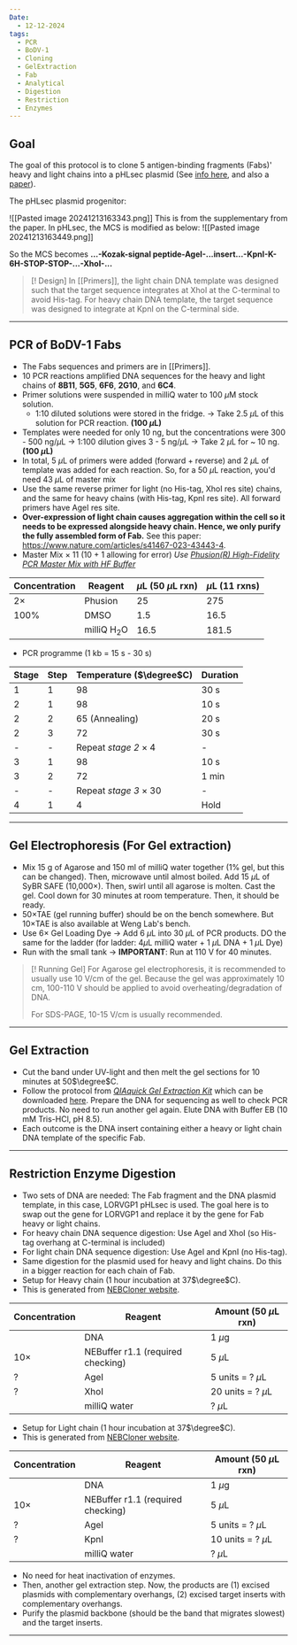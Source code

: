 ```yaml
---
Date:
  - 12-12-2024
tags:
  - PCR
  - BoDV-1
  - Cloning
  - GelExtraction
  - Fab
  - Analytical
  - Digestion
  - Restriction
  - Enzymes
---
```

## Goal

The goal of this protocol is to clone 5 antigen-binding fragments (Fabs)' heavy and light chains into a pHLsec plasmid (See [info here](https://www.addgene.org/99845/), and also a [paper](https://pubmed.ncbi.nlm.nih.gov/17001101/)). 

The pHLsec plasmid progenitor:

![[Pasted image 20241213163343.png]]
This is from the supplementary from the paper. In pHLsec, the MCS is modified as below:
![[Pasted image 20241213163449.png]]

So the MCS becomes **...-Kozak-signal peptide-AgeI-...insert...-KpnI-K-6H-STOP-STOP-...-XhoI-...**

>[! Design]
> In [[Primers]], the light chain DNA template was designed such that the target sequence integrates at XhoI at the C-terminal to avoid His-tag. For heavy chain DNA template, the target sequence was designed to integrate at KpnI on the C-terminal side.


---
## PCR of BoDV-1 Fabs 
- The Fabs sequences and primers are in [[Primers]].
- 10 PCR reactions amplified DNA sequences for the heavy and light chains of **8B11**, **5G5**, **6F6**, **2G10**, and **6C4**.
- Primer solutions were suspended in milliQ water to 100 $\mu$M stock solution.
	- 1:10 diluted solutions were stored in the fridge. -> Take 2.5 $\mu$L of this solution for PCR reaction. **(100 $\mu$L)**
- Templates were needed for only 10 ng, but the concentrations were 300 - 500 ng/$\mu$L -> 1:100 dilution gives 3 - 5 ng/$\mu$L -> Take 2 $\mu$L for ~ 10 ng. **(100 $\mu$L)**
- In total, 5 $\mu$L of primers were added (forward + reverse) and 2 $\mu$L of template was added for each reaction. So, for a 50 $\mu$L reaction, you'd need 43 $\mu$L of master mix
- Use the same reverse primer for light (no His-tag, XhoI res site) chains, and the same for heavy chains (with His-tag, KpnI res site). All forward primers have AgeI res site.
- **Over-expression of light chain causes aggregation within the cell so it needs to be expressed alongside heavy chain. Hence, we only purify the fully assembled form of Fab.** See this paper: https://www.nature.com/articles/s41467-023-43443-4.
- Master Mix $\times$ 11 (10 + 1 allowing for error) *Use [Phusion(R) High-Fidelity PCR Master Mix with HF Buffer](https://www.neb.com/en-gb/protocols/2012/09/06/protocol-phusion-high-fidelity-pcr-master-mix-with-hf-buffer-m0531)*

| Concentration | Reagent       | $\mu$L (50 $\mu$L rxn) | $\mu$L (11 rxns) |
| ------------- | ------------- | ---------------------- | ---------------- |
| 2$\times$     | Phusion       | 25                     | 275              |
| 100%          | DMSO          | 1.5                    | 16.5             |
|               | milliQ H$_2$O | 16.5                   | 181.5            |

- PCR programme (1 kb = 15 s - 30 s)

| Stage | Step | Temperature ($\degree$C)     | Duration |
| ----- | ---- | ---------------------------- | -------- |
| 1     | 1    | 98                           | 30 s     |
| 2     | 1    | 98                           | 10 s     |
| 2     | 2    | 65 (Annealing)               | 20 s     |
| 2     | 3    | 72                           | 30 s     |
| -     | -    | Repeat *stage 2* $\times$ 4  | -        |
| 3     | 1    | 98                           | 10 s     |
| 3     | 2    | 72                           | 1 min    |
| -     | -    | Repeat *stage 3* $\times$ 30 | -        |
| 4     | 1    | 4                            | Hold     |

-------
## Gel Electrophoresis (For Gel extraction)

- Mix 15 g of Agarose and 150 ml of milliQ water together (1% gel, but this can be changed). Then, microwave until almost boiled. Add 15 $\mu$L of SyBR SAFE (10,000$\times$). Then, swirl until all agarose is molten. Cast the gel. Cool down for 30 minutes at room temperature. Then, it should be ready.
- 50$\times$TAE (gel running buffer) should be on the bench somewhere. But 10$\times$TAE is also available at Weng Lab's bench.
- Use 6$\times$ Gel Loading Dye -> Add 6 $\mu$L into 30 $\mu$L of PCR products. DO the same for the ladder (for ladder: 4$\mu$L milliQ water + 1 $\mu$L DNA + 1 $\mu$L Dye)
- Run with the small tank -> **IMPORTANT**: Run at 110 V for 40 minutes.

>[! Running Gel]
> For Agarose gel electrophoresis, it is recommended to usually use 10 V/cm of the gel. Because the gel was approximately 10 cm, 100-110 V should be applied to avoid overheating/degradation of DNA.
> 
> For SDS-PAGE, 10-15 V/cm is usually recommended.

----
## Gel Extraction

- Cut the band under UV-light and then melt the gel sections for 10 minutes at 50$\degree$C.
- Follow the protocol from [*QIAquick Gel Extraction Kit*](HB-0901-003-1114358_PCard_QQ_PCR_Gel_Cleanup_Kit_0718_WW.pdf) which can be downloaded [here](https://www.google.com/url?sa=t&source=web&rct=j&opi=89978449&url=https://www.qiagen.com/cn/resources/download.aspx%3Fid%3Da72e2c07-7816-436f-b920-98a0ede5159a%26lang%3Den&ved=2ahUKEwjojL73xaSKAxXTSUEAHS77KOUQFnoECBoQAQ&usg=AOvVaw1MHRCE-ETc-ZTr41aVvRew). Prepare the DNA for sequencing as well to check PCR products. No need to run another gel again. Elute DNA with Buffer EB (10 mM Tris-HCl, pH 8.5).
- Each outcome is the DNA insert containing either a heavy or light chain DNA template of the specific Fab.
----
## Restriction Enzyme Digestion

- Two sets of DNA are needed: The Fab fragment and the DNA plasmid template, in this case, LORVGP1 pHLsec is used. The goal here is to swap out the gene for LORVGP1 and replace it by the gene for Fab heavy or light chains.
- For heavy chain DNA sequence digestion: Use AgeI and XhoI (so His-tag overhang at C-terminal is included)
- For light chain DNA sequence digestion: Use AgeI and KpnI (no His-tag).
- Same digestion for the plasmid used for heavy and light chains. Do this in a bigger reaction for each chain of Fab.
- Setup for Heavy chain (1 hour incubation at 37$\degree$C). 
- This is generated from [NEBCloner website](https://nebcloner.neb.com/#!/protocol/re/double/AgeI,XhoI).

| Concentration | Reagent                           | Amount (50 $\mu$L rxn) |
| ------------- | --------------------------------- | ---------------------- |
|               | DNA                               | 1 $\mu$g               |
| 10$\times$    | NEBuffer r1.1 (required checking) | 5 $\mu$L               |
| ?             | AgeI                              | 5 units = ? $\mu$L     |
| ?             | XhoI                              | 20 units = ? $\mu$L    |
|               | milliQ water                      | ? $\mu$L               |
- Setup for Light chain (1 hour incubation at 37$\degree$C). 
- This is generated from [NEBCloner website](https://nebcloner.neb.com/#!/protocol/re/double/AgeI,KpnI).

| Concentration | Reagent                           | Amount (50 $\mu$L rxn) |
| ------------- | --------------------------------- | ---------------------- |
|               | DNA                               | 1 $\mu$g               |
| 10$\times$    | NEBuffer r1.1 (required checking) | 5 $\mu$L               |
| ?             | AgeI                              | 5 units = ? $\mu$L     |
| ?             | KpnI                              | 10 units = ? $\mu$L    |
|               | milliQ water                      | ? $\mu$L               |
- No need for heat inactivation of enzymes.
- Then, another gel extraction step. Now, the products are (1) excised plasmids with complementary overhangs, (2) excised target inserts with complementary overhangs.
- Purify the plasmid backbone (should be the band that migrates slowest) and the target inserts.

---

